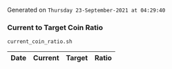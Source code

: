 Generated on `Thursday 23-September-2021 at 04:29:40`

### Current to Target Coin Ratio
`current_coin_ratio.sh`

Date|Current|Target|Ratio
---|---|---|---
